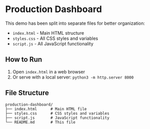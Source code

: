 # Production Dashboard

This demo has been split into separate files for better organization:

- `index.html` - Main HTML structure
- `styles.css` - All CSS styles and variables
- `script.js` - All JavaScript functionality

## How to Run

1. Open `index.html` in a web browser
2. Or serve with a local server: `python3 -m http.server 8000`

## File Structure

```
production-dashboard/
├── index.html      # Main HTML file
├── styles.css      # CSS styles and variables
├── script.js       # JavaScript functionality
└── README.md       # This file
```
